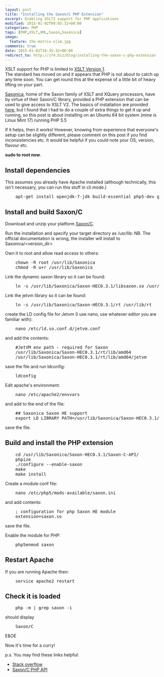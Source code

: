 ```yaml
---
layout: post
title: "Installing the Saxon/C PHP Extension"
excerpt: Enabling XSLT2 support for PHP applications
modified: 2015-01-02T09:05:32+00:00
categories: PHP
tags: [PHP,XSLT,XML,Saxon,Saxonica]
image:
  feature: the-matrix-slim.jpg
comments: true
date: 2015-01-01T18:35:32+00:00
redirect_to: http://zf4.biz/blog/installing-the-saxon-c-php-extension
---
```


XSLT support for PHP is limited to [XSLT Version 1](http://php.net/manual/en/book.xsl.php).  
The standard has moved on and it appears that PHP is not about to catch up any 
time soon. You can get round this at the expense of a little bit of heavy 
lifting on your part.

[Saxonica](http://www.saxonica.com/), home of the Saxon family of XSLT and XQuery
processors, have by virtue of their Saxon/C library, provided a PHP extension
that can be used to give access to XSLT V2.  The basics of installation are provided
[here](http://www.saxonica.com/saxon-c/index.xml), but I found that I had to do 
a couple of extra things to get it up and running, so this post is about installing
on an Ubuntu 64 bit system (mine is Linux Mint 17) running PHP 5.5  

If it helps, then it works!  However, knowing from experience that everyone's
setup can be slightly different, please comment on this post if you find inconsistencies
etc. It would be helpful if you could note your OS, version, flavour etc.

**sudo to root now**.

## Install dependencies

This assumes you already have Apache installed (although technically, this isn't
necessary, you can run this stuff in cli mode.)

<pre>
    apt-get install openjdk-7-jdk build-essential php5-dev gcj-jdk
</pre>

## Install and build Saxon/C

Download  and unzip your platform [Saxon/C](http://www.saxonica.com/saxon-c/index.xml).

Run the installation and specify your target directory as /usr/lib:  NB. The 
official documentation is wrong, the installer will install to Saxonica/<version_dir>

Own it to root and allow read access to others:

<pre>
    chown -R root /usr/lib/Saxonica
    chmod -R u+r /usr/lib/Saxonica
</pre>

Link the dynamic saxon library so it can be found:

<pre>
    ln -s /usr/lib/Saxonica/Saxon-HEC0.3.1/libsaxon.so /usr/lib/libsaxon.so
</pre>

Link the jetvm library so it can be found:

<pre>
    ln -s /usr/lib/Saxonica/Saxon-HEC0.3.1/rt /usr/lib/rt
</pre>

create the LD config file for Jetvm (I use nano, use whatever editor you are familiar with): 

<pre>
    nano /etc/ld.so.conf.d/jetvm.conf
</pre>

and add the contents:

<pre>
    #JetVM env path - required for Saxon
    /usr/lib/Saxonica/Saxon-HEC0.3.1/rt/lib/amd64
    /usr/lib/Saxonica/Saxon-HEC0.3.1/rt/lib/amd64/jetvm
</pre>

save the file and run ldconfig:

<pre>
    ldconfig
</pre>

Edit apache's environment:

<pre>
    nano /etc/apache2/envvars
</pre> 

and add to the end of the file:

<pre>
    ## Saxonica Saxon HE support
    export LD_LIBRARY_PATH=/usr/lib/Saxonica/Saxon-HEC0.3.1/rt/lib/amd64:/usr/lib/Saxonica/Saxon-HEC0.3.1/rt/lib/amd64/jetvm:$LD_LIBRARY_PATH
</pre>

save the file.

## Build and install the PHP extension

<pre>
    cd /usr/lib/Saxonica/Saxon-HEC0.3.1/Saxon-C-API/
    phpize
    ./configure --enable-saxon
    make
    make install
</pre>

Create a module conf file:

<pre>
    nano /etc/php5/mods-available/saxon.ini
</pre>

and add contents:

<pre>
    ; configuration for php Saxon HE module
    extension=saxon.so
</pre>

save the file.

Enable the module for PHP:

<pre>
    php5enmod saxon
</pre>

## Restart Apache

If you are running Apache then:

<pre>
    service apache2 restart
</pre>

## Check it is loaded

<pre>
    php -m | grep saxon -i
</pre>

should display

<pre>
    Saxon/C
</pre>

E&OE

Now it's time for a curry!

p.s. You may find these links helpful:

- [Stack overflow](http://stackoverflow.com/questions/3873996/upgrade-php-xslt-processor-to-xslt-2-0)
- [Saxon/C PHP API](http://www.saxonica.com/saxon-c/php_api.xml)
